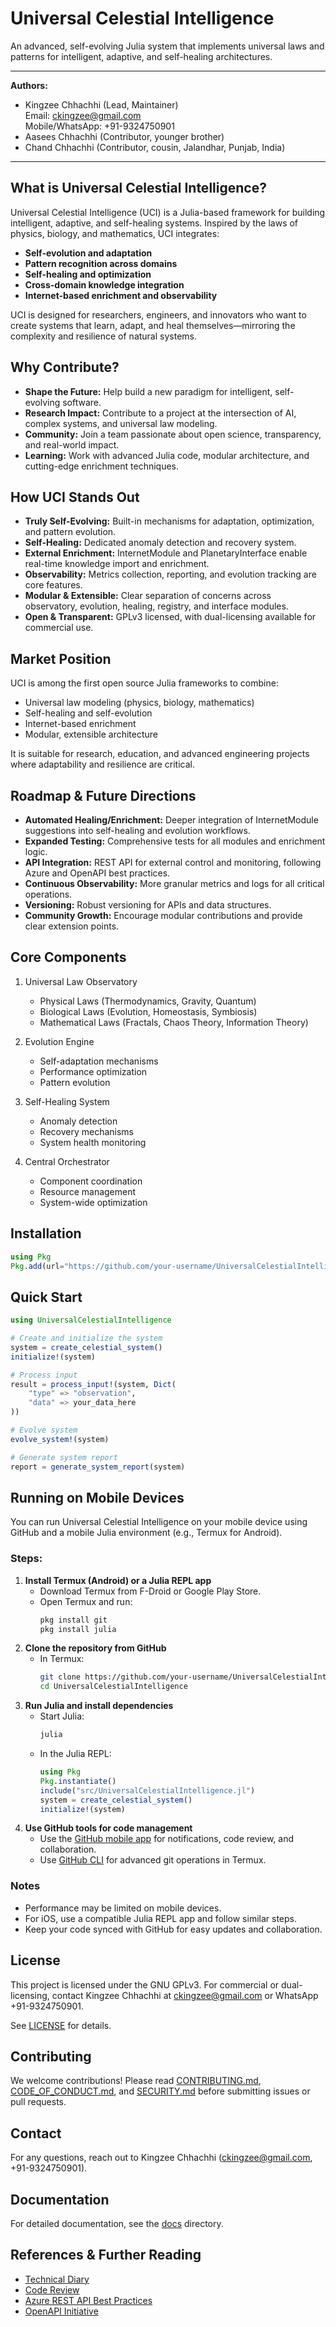 # Universal Celestial Intelligence

An advanced, self-evolving Julia system that implements universal laws and patterns for intelligent, adaptive, and self-healing architectures.

---
**Authors:**
- Kingzee Chhachhi (Lead, Maintainer)  
  Email: ckingzee@gmail.com  
  Mobile/WhatsApp: +91-9324750901
- Aasees Chhachhi (Contributor, younger brother)
- Chand Chhachhi (Contributor, cousin, Jalandhar, Punjab, India)

---

## What is Universal Celestial Intelligence?

Universal Celestial Intelligence (UCI) is a Julia-based framework for building intelligent, adaptive, and self-healing systems. Inspired by the laws of physics, biology, and mathematics, UCI integrates:
- **Self-evolution and adaptation**
- **Pattern recognition across domains**
- **Self-healing and optimization**
- **Cross-domain knowledge integration**
- **Internet-based enrichment and observability**

UCI is designed for researchers, engineers, and innovators who want to create systems that learn, adapt, and heal themselves—mirroring the complexity and resilience of natural systems.

## Why Contribute?
- **Shape the Future:** Help build a new paradigm for intelligent, self-evolving software.
- **Research Impact:** Contribute to a project at the intersection of AI, complex systems, and universal law modeling.
- **Community:** Join a team passionate about open science, transparency, and real-world impact.
- **Learning:** Work with advanced Julia code, modular architecture, and cutting-edge enrichment techniques.

## How UCI Stands Out
- **Truly Self-Evolving:** Built-in mechanisms for adaptation, optimization, and pattern evolution.
- **Self-Healing:** Dedicated anomaly detection and recovery system.
- **External Enrichment:** InternetModule and PlanetaryInterface enable real-time knowledge import and enrichment.
- **Observability:** Metrics collection, reporting, and evolution tracking are core features.
- **Modular & Extensible:** Clear separation of concerns across observatory, evolution, healing, registry, and interface modules.
- **Open & Transparent:** GPLv3 licensed, with dual-licensing available for commercial use.

## Market Position
UCI is among the first open source Julia frameworks to combine:
- Universal law modeling (physics, biology, mathematics)
- Self-healing and self-evolution
- Internet-based enrichment
- Modular, extensible architecture

It is suitable for research, education, and advanced engineering projects where adaptability and resilience are critical.

## Roadmap & Future Directions
- **Automated Healing/Enrichment:** Deeper integration of InternetModule suggestions into self-healing and evolution workflows.
- **Expanded Testing:** Comprehensive tests for all modules and enrichment logic.
- **API Integration:** REST API for external control and monitoring, following Azure and OpenAPI best practices.
- **Continuous Observability:** More granular metrics and logs for all critical operations.
- **Versioning:** Robust versioning for APIs and data structures.
- **Community Growth:** Encourage modular contributions and provide clear extension points.

## Core Components

1. Universal Law Observatory
   - Physical Laws (Thermodynamics, Gravity, Quantum)
   - Biological Laws (Evolution, Homeostasis, Symbiosis)
   - Mathematical Laws (Fractals, Chaos Theory, Information Theory)

2. Evolution Engine
   - Self-adaptation mechanisms
   - Performance optimization
   - Pattern evolution

3. Self-Healing System
   - Anomaly detection
   - Recovery mechanisms
   - System health monitoring

4. Central Orchestrator
   - Component coordination
   - Resource management
   - System-wide optimization

## Installation

```julia
using Pkg
Pkg.add(url="https://github.com/your-username/UniversalCelestialIntelligence.jl")
```

## Quick Start

```julia
using UniversalCelestialIntelligence

# Create and initialize the system
system = create_celestial_system()
initialize!(system)

# Process input
result = process_input!(system, Dict(
    "type" => "observation",
    "data" => your_data_here
))

# Evolve system
evolve_system!(system)

# Generate system report
report = generate_system_report(system)
```

## Running on Mobile Devices

You can run Universal Celestial Intelligence on your mobile device using GitHub and a mobile Julia environment (e.g., Termux for Android).

### Steps:
1. **Install Termux (Android) or a Julia REPL app**
   - Download Termux from F-Droid or Google Play Store.
   - Open Termux and run:
     ```sh
     pkg install git
     pkg install julia
     ```
2. **Clone the repository from GitHub**
   - In Termux:
     ```sh
     git clone https://github.com/your-username/UniversalCelestialIntelligence.git
     cd UniversalCelestialIntelligence
     ```
3. **Run Julia and install dependencies**
   - Start Julia:
     ```sh
     julia
     ```
   - In the Julia REPL:
     ```julia
     using Pkg
     Pkg.instantiate()
     include("src/UniversalCelestialIntelligence.jl")
     system = create_celestial_system()
     initialize!(system)
     ```
4. **Use GitHub tools for code management**
   - Use the [GitHub mobile app](https://github.com/mobile) for notifications, code review, and collaboration.
   - Use [GitHub CLI](https://cli.github.com/) for advanced git operations in Termux.

### Notes
- Performance may be limited on mobile devices.
- For iOS, use a compatible Julia REPL app and follow similar steps.
- Keep your code synced with GitHub for easy updates and collaboration.

## License

This project is licensed under the GNU GPLv3. For commercial or dual-licensing, contact Kingzee Chhachhi at ckingzee@gmail.com or WhatsApp +91-9324750901.

See [LICENSE](LICENSE) for details.

## Contributing

We welcome contributions! Please read [CONTRIBUTING.md](CONTRIBUTING.md), [CODE_OF_CONDUCT.md](CODE_OF_CONDUCT.md), and [SECURITY.md](SECURITY.md) before submitting issues or pull requests.

## Contact

For any questions, reach out to Kingzee Chhachhi (ckingzee@gmail.com, +91-9324750901).

## Documentation

For detailed documentation, see the [docs](docs/) directory.

## References & Further Reading
- [Technical Diary](TECHNICAL_DIARY.md)
- [Code Review](CODE_REVIEW.md)
- [Azure REST API Best Practices](https://docs.microsoft.com/en-us/azure/architecture/best-practices/)
- [OpenAPI Initiative](https://www.openapis.org/)